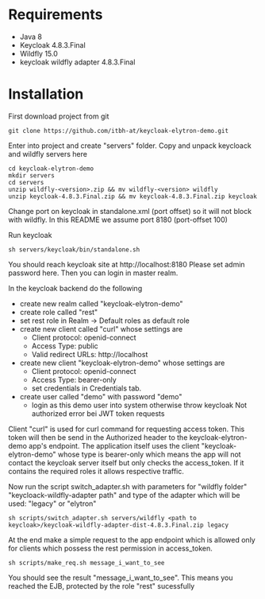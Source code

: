 # Requirements

- Java 8
- Keycloak 4.8.3.Final
- Wildfly 15.0
- keycloak wildfly adapter 4.8.3.Final

# Installation

First download project from git
```
git clone https://github.com/itbh-at/keycloak-elytron-demo.git
```

Enter into project and create "servers" folder. Copy and unpack keycloack and wildfly 
servers here
```
cd keycloak-elytron-demo
mkdir servers
cd servers
unzip wildfly-<version>.zip && mv wildfly-<version> wildfly
unzip keycloak-4.8.3.Final.zip && mv keycloak-4.8.3.Final.zip keycloak
```

Change port on keycloak in standalone.xml (port offset) so it will not block 
with wildfly. In this README we assume port 8180 (port-offset 100)

Run keycloak
```
sh servers/keycloak/bin/standalone.sh
```
You should reach keycloak site at http://localhost:8180
Please set admin password here. Then you can login in master realm.

In the keycloak backend do the following
- create new realm called "keycloak-elytron-demo"
- create role called "rest"
- set rest role in Realm -> Default roles as default role
- create new client called "curl" whose settings are
  - Client protocol: openid-connect
  - Access Type: public
  - Valid redirect URLs: http://localhost
- create new client "keycloak-elytron-demo" whose settings are
  - Client protocol: openid-connect
  - Access Type: bearer-only
  - set credentials in Credentials tab.
- create user called "demo" with password "demo"
  - login as this demo user into system otherwise throw keycloak Not authorized error bei JWT token requests

Client "curl" is used for curl command for requesting access token. This token will then be send in the Authorized header
to the keycloak-elytron-demo app's endpoint. The application itself uses the client "keycloak-elytron-demo" whose type is bearer-only which
means the app will not contact the keycloak server itself but only checks the access_token. If it contains the required roles it allows respective traffic.

Now run the script switch_adapter.sh with parameters for "wildfly folder" "keycloack-wildfly-adapter path" and type of the adapter which will be used: "legacy" or "elytron"
```
sh scripts/switch_adapter.sh servers/wildfly <path to keycloak>/keycloak-wildfly-adapter-dist-4.8.3.Final.zip legacy
```

At the end make a simple request to the app endpoint which is allowed only for clients which possess the rest permission in access_token.
```
sh scripts/make_req.sh message_i_want_to_see
```

You should see the result "message_i_want_to_see". This means you reached the EJB, protected by the role "rest" sucessfully


